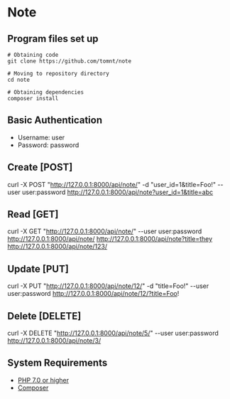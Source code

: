 # Note

## Program files set up
```
# Obtaining code
git clone https://github.com/tomnt/note

# Moving to repository directory
cd note

# Obtaining dependencies
composer install
```

## Basic Authentication
 - Username: user
 - Password: password

## Create [POST]
curl -X POST "http://127.0.0.1:8000/api/note/" -d "user_id=1&title=Foo!" --user user:password
http://127.0.0.1:8000/api/note?user_id=1&title=abc

## Read [GET]
curl -X GET "http://127.0.0.1:8000/api/note/" --user user:password
http://127.0.0.1:8000/api/note/
http://127.0.0.1:8000/api/note?title=they
http://127.0.0.1:8000/api/note/123/

## Update [PUT]
curl -X PUT "http://127.0.0.1:8000/api/note/12/" -d "title=Foo!" --user user:password
http://127.0.0.1:8000/api/note/12/?title=Foo!

## Delete [DELETE]
curl -X DELETE "http://127.0.0.1:8000/api/note/5/" --user user:password
http://127.0.0.1:8000/api/note/3/

## System Requirements
- [PHP 7.0 or higher](https://www.php.net/downloads.php)
- [Composer](https://getcomposer.org/download/)
